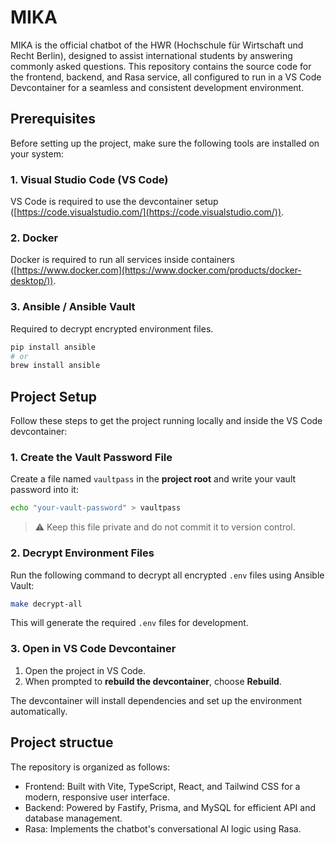 # MIKA

MIKA is the official chatbot of the HWR (Hochschule für Wirtschaft und Recht Berlin), designed to assist international students by answering commonly asked questions. This repository contains the source code for the frontend, backend, and Rasa service, all configured to run in a VS Code Devcontainer for a seamless and consistent development environment.

## Prerequisites

Before setting up the project, make sure the following tools are installed on your system:

### 1. Visual Studio Code (VS Code)

VS Code is required to use the devcontainer setup ([https://code.visualstudio.com/](https://code.visualstudio.com/)).

### 2. Docker

Docker is required to run all services inside containers ([https://www.docker.com](https://www.docker.com/products/docker-desktop/)).

### 3. Ansible / Ansible Vault

Required to decrypt encrypted environment files.

```bash
pip install ansible
# or
brew install ansible
```

## Project Setup

Follow these steps to get the project running locally and inside the VS Code devcontainer:

### 1. Create the Vault Password File

Create a file named `vaultpass` in the **project root** and write your vault password into it:

```bash
echo "your-vault-password" > vaultpass
```

> ⚠️ Keep this file private and do not commit it to version control.

### 2. Decrypt Environment Files

Run the following command to decrypt all encrypted `.env` files using Ansible Vault:

```bash
make decrypt-all
```

This will generate the required `.env` files for development.

### 3. Open in VS Code Devcontainer

1. Open the project in VS Code.
2. When prompted to **rebuild the devcontainer**, choose **Rebuild**.

The devcontainer will install dependencies and set up the environment automatically.

## Project structue

The repository is organized as follows:

- Frontend: Built with Vite, TypeScript, React, and Tailwind CSS for a modern, responsive user interface.
- Backend: Powered by Fastify, Prisma, and MySQL for efficient API and database management.
- Rasa: Implements the chatbot's conversational AI logic using Rasa.
